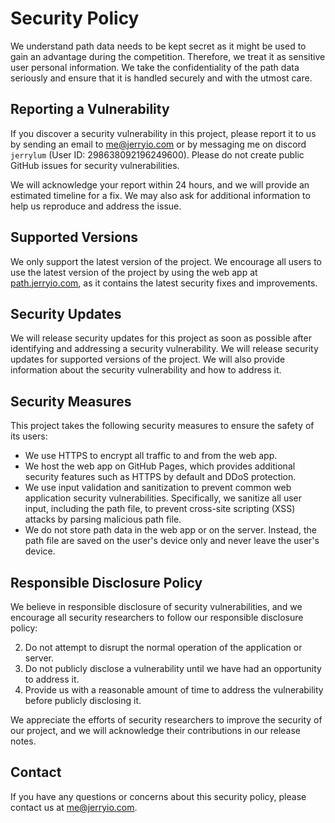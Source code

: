 # Security Policy

We understand path data needs to be kept secret as it might be used to gain an advantage during the competition. Therefore, we treat it as sensitive user personal information. We take the confidentiality of the path data seriously and ensure that it is handled securely and with the utmost care.

## Reporting a Vulnerability

If you discover a security vulnerability in this project, please report it to us by sending an email to [me@jerryio.com](mailto:me@jerryio.com) or by messaging me on discord `jerrylum` (User ID: 298638092196249600). Please do not create public GitHub issues for security vulnerabilities.

We will acknowledge your report within 24 hours, and we will provide an estimated timeline for a fix. We may also ask for additional information to help us reproduce and address the issue.

## Supported Versions

We only support the latest version of the project. We encourage all users to use the latest version of the project by using the web app at [path.jerryio.com](https://path.jerryio.com), as it contains the latest security fixes and improvements.

## Security Updates

We will release security updates for this project as soon as possible after identifying and addressing a security vulnerability. We will release security updates for supported versions of the project. We will also provide information about the security vulnerability and how to address it.

## Security Measures

This project takes the following security measures to ensure the safety of its users:

- We use HTTPS to encrypt all traffic to and from the web app.
- We host the web app on GitHub Pages, which provides additional security features such as HTTPS by default and DDoS protection.
- We use input validation and sanitization to prevent common web application security vulnerabilities. Specifically, we sanitize all user input, including the path file, to prevent cross-site scripting (XSS) attacks by parsing malicious path file.
- We do not store path data in the web app or on the server. Instead, the path file are saved on the user's device only and never leave the user's device.

## Responsible Disclosure Policy

We believe in responsible disclosure of security vulnerabilities, and we encourage all security researchers to follow our responsible disclosure policy:

2. Do not attempt to disrupt the normal operation of the application or server.
3. Do not publicly disclose a vulnerability until we have had an opportunity to address it.
4. Provide us with a reasonable amount of time to address the vulnerability before publicly disclosing it.

We appreciate the efforts of security researchers to improve the security of our project, and we will acknowledge their contributions in our release notes.

## Contact

If you have any questions or concerns about this security policy, please contact us at [me@jerryio.com](mailto:me@jerryio.com).
